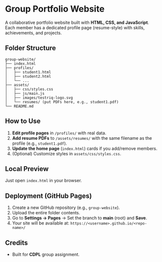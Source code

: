 
# Group Portfolio Website

A collaborative portfolio website built with **HTML, CSS, and JavaScript**. Each member has a dedicated profile page (resume-style) with skills, achievements, and projects.

## Folder Structure
```
group-website/
├── index.html
├── profiles/
│   ├── student1.html
│   ├── student2.html
│   └── ...
├── assets/
│   ├── css/styles.css
│   ├── js/main.js
│   ├── images/testriq-logo.svg
│   └── resumes/ (put PDFs here, e.g., student1.pdf)
└── README.md
```

## How to Use
1. **Edit profile pages** in `/profiles/` with real data.
2. **Add resume PDFs** to `/assets/resumes/` with the same filename as the profile (e.g., `student1.pdf`).
3. **Update the home page** (`index.html`) cards if you add/remove members.
4. (Optional) Customize styles in `assets/css/styles.css`.

## Local Preview
Just open `index.html` in your browser.

## Deployment (GitHub Pages)
1. Create a new GitHub repository (e.g., `group-website`).
2. Upload the entire folder contents.
3. Go to **Settings → Pages** → Set the branch to **main** (root) and **Save**.
4. Your site will be available at:
   `https://<username>.github.io/<repo-name>/`

## Credits
- Built for **CDPL** group assignment.
